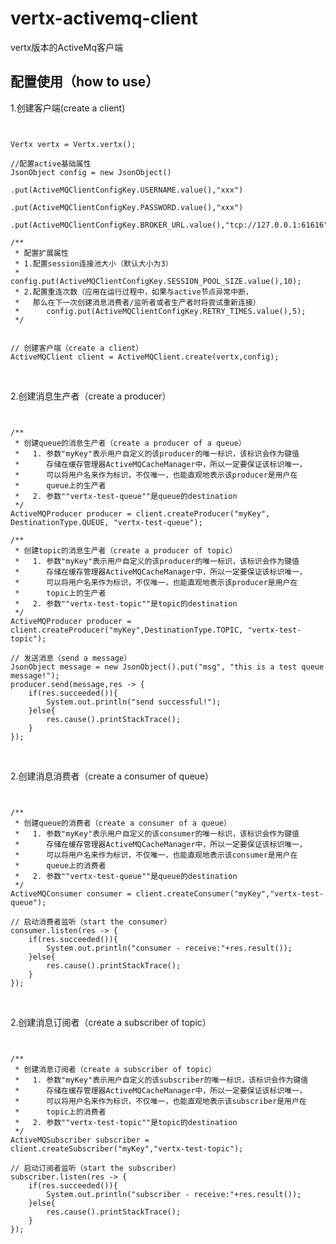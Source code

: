 # vertx-activemq-client
vertx版本的ActiveMq客户端<br>


## 配置使用（how to use）

1.创建客户端(create a client)

<pre><code>

Vertx vertx = Vertx.vertx();

//配置active基础属性
JsonObject config = new JsonObject()
                        .put(ActiveMQClientConfigKey.USERNAME.value(),"xxx")
                        .put(ActiveMQClientConfigKey.PASSWORD.value(),"xxx")
                        .put(ActiveMQClientConfigKey.BROKER_URL.value(),"tcp://127.0.0.1:61616");

/**
 * 配置扩展属性
 * 1.配置session连接池大小（默认大小为3）
 *      config.put(ActiveMQClientConfigKey.SESSION_POOL_SIZE.value(),10);
 * 2.配置重连次数（应用在运行过程中，如果与active节点异常中断，
 *   那么在下一次创建消息消费者/监听者或者生产者时将尝试重新连接）
 *      config.put(ActiveMQClientConfigKey.RETRY_TIMES.value(),5);
 */


// 创建客户端（create a client）
ActiveMQClient client = ActiveMQClient.create(vertx,config);

</code></pre>

<br>
2.创建消息生产者（create a producer）

<pre><code>

/**
 * 创建queue的消息生产者（create a producer of a queue）
 *   1. 参数"myKey"表示用户自定义的该producer的唯一标识，该标识会作为键值
 *      存储在缓存管理器ActiveMQCacheManager中，所以一定要保证该标识唯一，
 *      可以将用户名来作为标识，不仅唯一，也能直观地表示该producer是用户在
 *      queue上的生产者
 *   2. 参数""vertx-test-queue""是queue的destination
 */
ActiveMQProducer producer = client.createProducer("myKey", DestinationType.QUEUE, "vertx-test-queue");

/**
 * 创建topic的消息生产者（create a producer of topic）
 *   1. 参数"myKey"表示用户自定义的该producer的唯一标识，该标识会作为键值
 *      存储在缓存管理器ActiveMQCacheManager中，所以一定要保证该标识唯一，
 *      可以将用户名来作为标识，不仅唯一，也能直观地表示该producer是用户在
 *      topic上的生产者
 *   2. 参数""vertx-test-topic""是topic的destination
 */
ActiveMQProducer producer = client.createProducer("myKey",DestinationType.TOPIC, "vertx-test-topic");

// 发送消息（send a message）
JsonObject message = new JsonObject().put("msg", "this is a test queue message!");
producer.send(message,res -> {
    if(res.succeeded()){
        System.out.println("send successful!");
    }else{
        res.cause().printStackTrace();
    }
});

</code></pre>

<br>
2.创建消息消费者（create a consumer of queue）

<pre><code>

/**
 * 创建queue的消费者（create a consumer of a queue）
 *   1. 参数"myKey"表示用户自定义的该consumer的唯一标识，该标识会作为键值
 *      存储在缓存管理器ActiveMQCacheManager中，所以一定要保证该标识唯一，
 *      可以将用户名来作为标识，不仅唯一，也能直观地表示该consumer是用户在
 *      queue上的消费者
 *   2. 参数""vertx-test-queue""是queue的destination
 */   
ActiveMQConsumer consumer = client.createConsumer("myKey","vertx-test-queue");

// 启动消费者监听（start the consumer）
consumer.listen(res -> {
    if(res.succeeded()){
        System.out.println("consumer - receive:"+res.result());
    }else{
        res.cause().printStackTrace();
    }
});

</code></pre>

<br>
2.创建消息订阅者（create a subscriber of topic）

<pre><code>

/**
 * 创建消息订阅者（create a subscriber of topic）
 *   1. 参数"myKey"表示用户自定义的该subscriber的唯一标识，该标识会作为键值
 *      存储在缓存管理器ActiveMQCacheManager中，所以一定要保证该标识唯一，
 *      可以将用户名来作为标识，不仅唯一，也能直观地表示该subscriber是用户在
 *      topic上的消费者
 *   2. 参数""vertx-test-topic""是topic的destination
 */   
ActiveMQSubscriber subscriber = client.createSubscriber("myKey","vertx-test-topic");

// 启动订阅者监听（start the subscriber）
subscriber.listen(res -> {
    if(res.succeeded()){
        System.out.println("subscriber - receive:"+res.result());
    }else{
        res.cause().printStackTrace();
    }
});

</code></pre>





